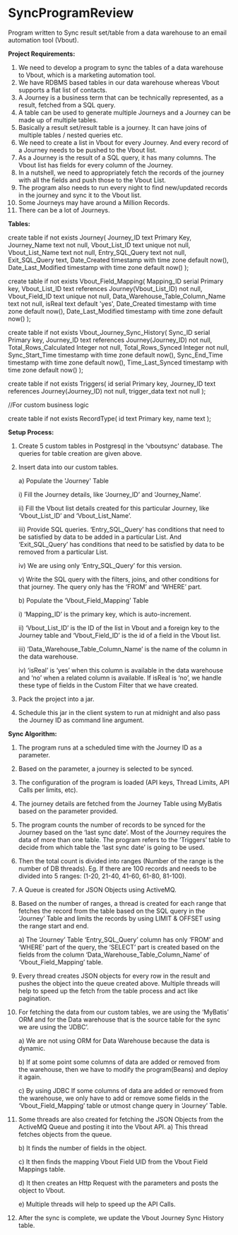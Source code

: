 # SyncProgramReview
Program written to Sync result set/table from a data warehouse to an email automation tool (Vbout).

**Project Requirements:**

1) We need to develop a program to sync the tables of a data warehouse to Vbout, which is a marketing automation tool. 
2) We have RDBMS based tables in our data warehouse whereas Vbout supports a flat list of contacts. 
3) A Journey is a business term that can be technically represented, as a result, fetched from a SQL query.
4) A table can be used to generate multiple Journeys and a Journey can be made up of multiple tables. 
5) Basically a result set/result table is a journey. It can have joins of multiple tables / nested queries etc.
6) We need to create a list in Vbout for every Journey. And every record of a Journey needs to be pushed to the Vbout list.
7) As a Journey is the result of a SQL query, it has many columns. The Vbout list has fields for every column of the Journey.
8) In a nutshell, we need to appropriately fetch the records of the journey with all the fields and push those to the Vbout List.
9) The program also needs to run every night to find new/updated records in the journey and sync it to the Vbout list.
10) Some Journeys may have around a Million Records.
11) There can be a lot of Journeys.


**Tables:**


create table if not exists Journey(
  Journey_ID text Primary Key,
  Journey_Name text not null,
  Vbout_List_ID text unique not null,
  Vbout_List_Name text not null,
  Entry_SQL_Query text not null,
  Exit_SQL_Query text,
  Date_Created timestamp with time zone default now(),
  Date_Last_Modified timestamp with time zone default now()
);

create table if not exists Vbout_Field_Mapping(
  Mapping_ID serial Primary key,
  Vbout_List_ID text references Journey(Vbout_List_ID) not null,
  Vbout_Field_ID text unique not null,
  Data_Warehouse_Table_Column_Name text not null,
  isReal text default 'yes',
  Date_Created timestamp with time zone default now(),
  Date_Last_Modified timestamp with time zone default now()
);

create table if not exists Vbout_Journey_Sync_History(
  Sync_ID serial Primary key,
  Journey_ID text references Journey(Journey_ID) not null,
  Total_Rows_Calculated Integer not null,
  Total_Rows_Synced Integer not null,
  Sync_Start_Time timestamp with time zone default now(),
  Sync_End_Time timestamp with time zone default now(),
  Time_Last_Synced timestamp with time zone default now()
);

create table if not exists Triggers(
  id serial Primary key,
  Journey_ID text references Journey(Journey_ID) not null,
  trigger_data text not null
);

//For custom business logic

create table if not exists RecordType(
  id text Primary key,
  name text
);




**Setup Process:**

1) Create 5 custom tables in Postgresql in the ‘vboutsync' database. The queries for table creation are given above.
2) Insert data into our custom tables.
    
    a) Populate the 'Journey' Table
    
      i) Fill the Journey details, like ‘Journey_ID’ and ‘Journey_Name’.
        
      ii) Fill the Vbout list details created for this particular Journey, like ‘Vbout_List_ID’ and ‘Vbout_List_Name’.
        
      iii) Provide SQL queries. ‘Entry_SQL_Query’ has conditions that need to be satisfied by data to be added in a particular List. And ‘Exit_SQL_Query’  has conditions that need to be satisfied by data to be removed from a particular List.
        
      iv) We are using only ‘Entry_SQL_Query’ for this version.
        
      v)  Write the SQL query with the filters, joins, and other conditions for that journey. The query only has the ‘FROM’ and ‘WHERE’ part.
         
    
    b) Populate the ‘Vbout_Field_Mapping’ Table
        
      i) ‘Mapping_ID’ is the primary key, which is auto-increment.
      
      ii) ‘Vbout_List_ID’ is the ID of the list in Vbout and a foreign key to the Journey table and ‘Vbout_Field_ID’ is the id of a field in the Vbout list.
      
      iii) ‘Data_Warehouse_Table_Column_Name’ is the name of the column in the data warehouse.
       
      iv) ‘isReal’ is ‘yes’ when this column is available in the data warehouse and ‘no’ when a related column is available. If isReal is ‘no’, we handle these type of fields in the Custom Filter that we have created. 

3) Pack the project into a jar.

4) Schedule this jar in the client system to run at midnight and also pass the Journey ID as command line argument. 

**Sync Algorithm:**

1) The program runs at a scheduled time with the Journey ID as a parameter.
2) Based on the parameter, a journey is selected to be synced.
3) The configuration of the program is loaded (API keys, Thread Limits, API Calls per limits, etc).
4) The journey details are fetched from the Journey Table using MyBatis based on the parameter provided.
5) The program counts the number of records to be synced for the Journey based on the ‘last sync date’. Most of the Journey requires the data of more than one table. The program refers to the ‘Triggers’ table to decide from which table the ‘last sync date’ is going to be used.
6) Then the total count is divided into ranges (Number of the range is the number of DB threads). Eg. If there are 100 records and needs to be divided into 5 ranges: (1-20, 21-40, 41-60, 61-80, 81-100).
7) A Queue is created for JSON Objects using ActiveMQ.
8) Based on the number of ranges, a thread is created for each range that fetches the record from the table based on the SQL query in the ‘Journey’ Table and limits the records by using LIMIT & OFFSET using the range start and end.
    
    a) The ‘Journey’ Table ‘Entry_SQL_Query’ column has only ‘FROM’ and ‘WHERE’ part of the query, the ‘SELECT’ part is created based on the fields from the column ‘Data_Warehouse_Table_Column_Name’ of ‘Vbout_Field_Mapping’ table.
9) Every thread creates JSON objects for every row in the result and pushes the object into the queue created above. Multiple threads will help to speed up the fetch from the table process and act like pagination.
10) For fetching the data from our custom tables, we are using the ‘MyBatis’ ORM and for the Data warehouse that is the source table for the sync we are using the ‘JDBC’. 
    
    a) We are not using ORM for Data Warehouse because the data is dynamic. 
    
    b) If at some point some columns of data are added or removed from the warehouse, then we have to modify the program(Beans) and deploy it again.
    
    c) By using JDBC If some columns of data are added or removed from the warehouse, we only have to add or remove some fields in the ‘Vbout_Field_Mapping’ table or utmost change query in  ‘Journey’ Table.
11) Some threads are also created for fetching the JSON Objects from the ActiveMQ Queue and posting it into the Vbout API.
    a) This thread fetches objects from the queue.
    
    b) It finds the number of fields in the object.
    
    c) It then finds the mapping Vbout Field UID from the Vbout Field Mappings table.
    
    d) It then creates an Http Request with the parameters and posts the object to Vbout.
    
    e) Multiple threads will help to speed up the API Calls.
12) After the sync is complete, we update the Vbout Journey Sync History table.
